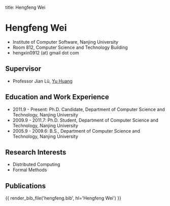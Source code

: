 title: Hengfeng Wei

# Hengfeng Wei


* Institute of Computer Software, Nanjing University
* Room 812, Computer Science and Technology Building
* hengxin0912 (at) gmail dot com


## Supervisor

* Professor Jian Lü, [Yu Huang](http://cs.nju.edu.cn/yuhuang/ "Yu Huang")

## Education and Work Experience

* 2011.9 - Present: Ph.D. Candidate, Department of Computer Science and Technology, Nanjing University
* 2009.9 - 2011.7: Ph.D. Student, Department of Computer Science and Technology, Nanjing University
* 2005.9 - 2009.6: B.S., Department of Computer Science and Technology, Nanjing University


## Research Interests

* Distributed Computing
* Formal Methods

## Publications

{{ render_bib_file('hengfeng.bib', hl='Hengfeng Wei') }}

